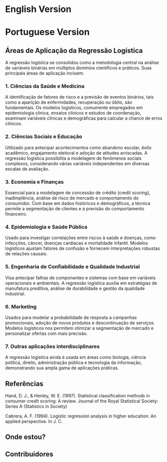 # English Version

# Portuguese Version

## Áreas de Aplicação da Regressão Logística
A regressão logística se consolidou como a metodologia central na análise de variáveis binárias em múltiplos domínios científicos e práticos. Suas principais áreas de aplicação incluem:

### 1. Ciências da Saúde e Medicina
A identificação de fatores de risco e a previsão de eventos binários, tais como a aparição de enfermidades, recuperação ou óbito, são fundamentais. Os modelos logísticos, comumente empregados em epidemiologia clínica, ensaios clínicos e estudos de coordenação, examinam variáveis clínicas e demográficas para calcular a chance de erros clínicos.

### 2. Ciências Sociais e Educação
Utilizado para antecipar acontecimentos como abandono escolar, êxito acadêmico, engajamento eleitoral e adoção de atitudes arriscadas. A regressão logística possibilita a modelagem de fenômenos sociais complexos, considerando várias variáveis independentes em diversas escalas de avaliação.

### 3. Economia e Finanças
Essencial para a modelagem de concessão de crédito (credit scoring), inadimplência, análise de risco de mercado e comportamento do consumidor. Com base em dados históricos e demográficos, a técnica permite a segmentação de clientes e a previsão do comportamento financeiro.

### 4. Epidemiologia e Saúde Pública
Usado para investigar correlações entre riscos à saúde e doenças, como infecções, câncer, doenças cardíacas e mortalidade infantil. Modelos logísticos ajustam fatores de confusão e fornecem interpretações robustas de relações causais.

### 5. Engenharia de Confiabilidade e Qualidade Industrial
Visa antecipar falhas de componentes e sistemas com base em variáveis operacionais e ambientais. A regressão logística auxilia em estratégias de manufatura preditiva, análise de durabilidade e gestão da qualidade industrial.

### 6. Marketing

Usados para modelar a probabilidade de resposta a campanhas promocionais, adoção de novos produtos e descontinuação de serviços. Modelos logísticos nos permitem otimizar a segmentação de mercado e personalizar ofertas com mais precisão.

### 7. Outras aplicações interdisciplinares
A regressão logística ainda é usada em áreas como biologia, ciência política, direito, administração pública e tecnologia da informação, demonstrando sua ampla gama de aplicações práticas.

## Referências
Hand, D. J., & Henley, W. E. (1997). Statistical classification methods in consumer credit scoring: A review. Journal of the Royal Statistical Society: Series A (Statistics in Society)

Cabrera, A. F. (1994). Logistic regression analysis in higher education: An applied perspective. In J. C.

## Onde estou?

## Contribuidores
